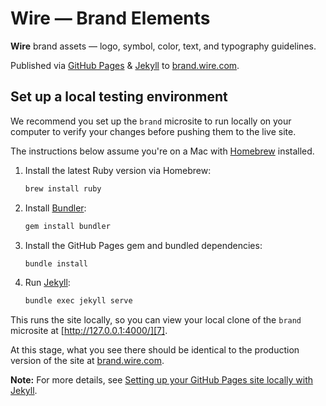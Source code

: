 # Wire — Brand Elements

**Wire** brand assets — logo, symbol, color, text, and typography guidelines.

Published via [GitHub Pages][1] & [Jekyll][2] to [brand.wire.com][3].

## Set up a local testing environment

We recommend you set up the `brand` microsite to run locally on your computer to verify your changes before pushing them to the live site.

The instructions below assume you're on a Mac with [Homebrew][4] installed.

1. Install the latest Ruby version via Homebrew:

   ```sh
   brew install ruby
   ```

2. Install [Bundler][5]:

   ```sh
   gem install bundler
   ```

3. Install the GitHub Pages gem and bundled dependencies:

   ```sh
   bundle install
   ```

4. Run [Jekyll][6]:

   ```sh
   bundle exec jekyll serve
   ```

This runs the site locally, so you can view your local clone of the `brand` microsite at [http://127.0.0.1:4000/][7].

At this stage, what you see there should be identical to the production version of the site at [brand.wire.com][3].

**Note:** For more details, see [Setting up your GitHub Pages site locally with Jekyll][8].

[1]: https://pages.github.com
[2]: https://jekyllrb.com
[3]: https://brand.wire.com
[4]: http://brew.sh
[5]: http://bundler.io
[6]: http://jekyllrb.com
[7]: http://127.0.0.1:4000/
[8]: https://help.github.com/articles/setting-up-your-github-pages-site-locally-with-jekyll/
